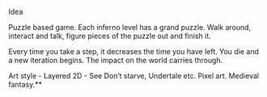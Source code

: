 Idea

  

Puzzle based game. Each inferno level has a grand puzzle. Walk around, interact and talk, figure pieces of the puzzle out and finish it.

  

Every time you take a step, it decreases the time you have left. You die and a new iteration begins. The impact on the world carries through.

  

Art style - Layered 2D - See Don’t starve, Undertale etc. Pixel art. Medieval fantasy.**